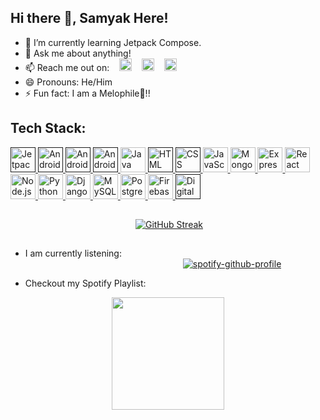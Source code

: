 
## Hi there 👋, Samyak Here!

<!--
**samyakj2307/samyakj2307** is a ✨ _special_ ✨ repository because its `README.md` (this file) appears on your GitHub profile.
-->

- 🌱 I’m currently learning Jetpack Compose.
- 💬 Ask me about anything!
- 📫 Reach me out on: &nbsp; &nbsp;[<img src="https://github.com/get-icon/geticon/raw/master/icons/google-gmail.svg" alt="Gmail" width="20px" height="20px">](mailto:jainsamyak2300@gmail.com)
  &nbsp; &nbsp;[<img src="https://github.com/get-icon/geticon/raw/master/icons/linkedin-icon.svg" alt="LinkedIn" width="20px" height="20px">](https://www.linkedin.com/in/samyakj2307/)
  &nbsp; &nbsp;[<img src="https://github.com/get-icon/geticon/raw/master/icons/instagram-icon.svg" alt="Instagram" width="20px" height="20px">](https://www.instagram.com/samyakj2307/)
- 😄 Pronouns: He/Him
- ⚡ Fun fact: I am a Melophile🎵!!

## Tech Stack:

<a href="" title="Jetpack Compose">
<img src="https://3.bp.blogspot.com/-VVp3WvJvl84/X0Vu6EjYqDI/AAAAAAAAPjU/ZOMKiUlgfg8ok8DY8Hc-ocOvGdB0z86AgCLcBGAsYHQ/s1600/jetpack%2Bcompose%2Bicon_RGB.png" alt="Jetpack Compose" width="40px" height="40px">
</a>
<a href="" title="Android">
<img src="https://github.com/get-icon/geticon/raw/master/icons/android-icon.svg" alt="Android" width="40px" height="40px">
</a>

<a href="" title="Android Studio">
<img src="https://developer.android.com/studio/images/studio-icon-preview.svg" alt="Android" width="40px" height="40px">
</a>

<a href="" title="Kotlin">
<img src="https://github.com/get-icon/geticon/raw/master/icons/kotlin.svg" alt="Android" width="40px" height="40px">
</a>
<a href="https://www.java.com/" title="Java">
<img src="https://github.com/get-icon/geticon/raw/master/icons/java.svg" alt="Java" width="40px" height="40px">
</a>
<a href="" title="HTML">
<img src="https://github.com/get-icon/geticon/raw/master/icons/html-5.svg" alt="HTML" width="40px" height="40px">
</a>
<a href="" title="CSS">
<img src="https://github.com/get-icon/geticon/raw/master/icons/css-3.svg" alt="CSS" width="40px" height="40px">
</a>
<a href="https://developer.mozilla.org/en-US/docs/Web/JavaScript" title="JavaScript">
<img src="https://github.com/get-icon/geticon/raw/master/icons/javascript.svg" alt="JavaScript" width="40px" height="40px">
</a>
<a href="https://www.mongodb.org/" title="MongoDB">
<img src="https://github.com/get-icon/geticon/raw/master/icons/mongodb-icon.svg" alt="MongoDB" width="40px" height="40px">
</a>
<a href="https://expressjs.com/" title="Express">
<img src="https://github.com/get-icon/geticon/raw/master/icons/express.svg" alt="Express" width="40px" height="40px">
</a>
<a href="https://reactjs.org/" title="React">
<img src="https://github.com/get-icon/geticon/raw/master/icons/react.svg" alt="React" width="40px" height="40px">
</a>
<a href="https://nodejs.org/" title="Node.js">
<img src="https://github.com/get-icon/geticon/raw/master/icons/nodejs-icon.svg" alt="Node.js" width="40px" height="40px">
</a>

<a href="https://www.python.org/" title="Python">
<img src="https://github.com/get-icon/geticon/raw/master/icons/python.svg" alt="Python" width="40px" height="40px">
</a>
<a href="https://www.djangoproject.com/" title="Django">
<img src="https://github.com/get-icon/geticon/raw/master/icons/django.svg" alt="Django" width="40px" height="40px">
</a>

<a href="https://dev.mysql.com/" title="MySQL">
<img src="https://github.com/get-icon/geticon/raw/master/icons/mysql.svg" alt="MySQL" width="40px" height="40px">
</a>
<a href="https://www.postgresql.org/" title="PostgreSQL">
<img src="https://github.com/get-icon/geticon/raw/master/icons/postgresql.svg" alt="PostgreSQL" width="40px" height="40px">
</a>
<a href="https://www.firebase.com/" title="Firebase">
<img src="https://github.com/get-icon/geticon/raw/master/icons/firebase.svg" alt="Firebase" width="40px" height="40px">
</a>

<a href="" title="Digital Ocean">
<img src="https://github.com/get-icon/geticon/raw/master/icons/digital-ocean.svg" alt="Digital Ocean" width="40px" height="40px">
</a>

##
###
<p  align="center" text-align="center">
 
  &emsp;&emsp;&emsp;&emsp;&emsp;&emsp;  &emsp;&emsp;&emsp;&emsp;&emsp;&emsp;&emsp;&emsp;[![GitHub Streak](https://github-readme-streak-stats.herokuapp.com/?user=samyakj2307&theme=blue-green)](https://git.io/streak-stats)


<!-- <img src="https://github-readme-stats.vercel.app/api?username=samyakj2307&&show_icons=true&title_color=ffffff&icon_color=bb2acf&text_color=daf7dc&bg_color=151515"> -->
</p>

##
- I am currently listening:</br>
  &emsp;&emsp;&emsp;&emsp;&emsp;&emsp;&emsp;&emsp;&emsp;&emsp;&emsp;&emsp;&emsp;&emsp;&emsp;&emsp;&emsp;&emsp;[![spotify-github-profile](https://spotify-github-profile.vercel.app/api/view?uid=4ndhz826rz40i0x3t1ze7xqcy&cover_image=true&theme=novatorem)](https://spotify-github-profile.vercel.app/api/view?uid=4ndhz826rz40i0x3t1ze7xqcy&redirect=true)

- Checkout my Spotify Playlist:
<p  align="center">
<a href="https://open.spotify.com/playlist/6dwwdSvXkyImjxCONSW8Lv"><img src="https://i.scdn.co/image/ab67706c0000bebb6ecd661d7bfc5a49aef192b6" width="180px" height="180px">
</a>
</p>

##
